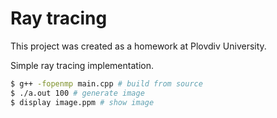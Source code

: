 # Ray tracing

This project was created as a homework at Plovdiv University.

Simple ray tracing implementation.

```bash
$ g++ -fopenmp main.cpp # build from source
$ ./a.out 100 # generate image
$ display image.ppm # show image
```
